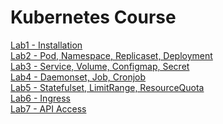 Kubernetes Course
===
[Lab1 - Installation](https://github.com/wsjang619/k8s_course/lab1)  
[Lab2 - Pod, Namespace, Replicaset, Deployment](https://github.com/wsjang619/k8s_course/tree/main/lab2)  
[Lab3 - Service, Volume, Configmap, Secret](https://github.com/wsjang619/k8s_course/tree/main/lab3)  
[Lab4 - Daemonset, Job, Cronjob](https://github.com/wsjang619/k8s_course/tree/main/lab4)  
[Lab5 - Statefulset, LimitRange, ResourceQuota](https://github.com/wsjang619/k8s_course/tree/main/lab5)  
[Lab6 - Ingress](https://github.com/wsjang619/k8s_course/tree/main/lab6)  
[Lab7 - API Access](https://github.com/wsjang619/k8s_course/tree/main/lab7)  
